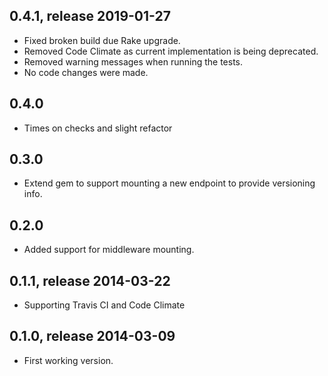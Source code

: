 ## 0.4.1, release 2019-01-27

* Fixed broken build due Rake upgrade.
* Removed Code Climate as current implementation is being deprecated.
* Removed warning messages when running the tests.
* No code changes were made.

## 0.4.0

* Times on checks and slight refactor

## 0.3.0

* Extend gem to support mounting a new endpoint to provide versioning info.

## 0.2.0

* Added support for middleware mounting.

## 0.1.1, release 2014-03-22

* Supporting Travis CI and Code Climate

## 0.1.0, release 2014-03-09

* First working version.

